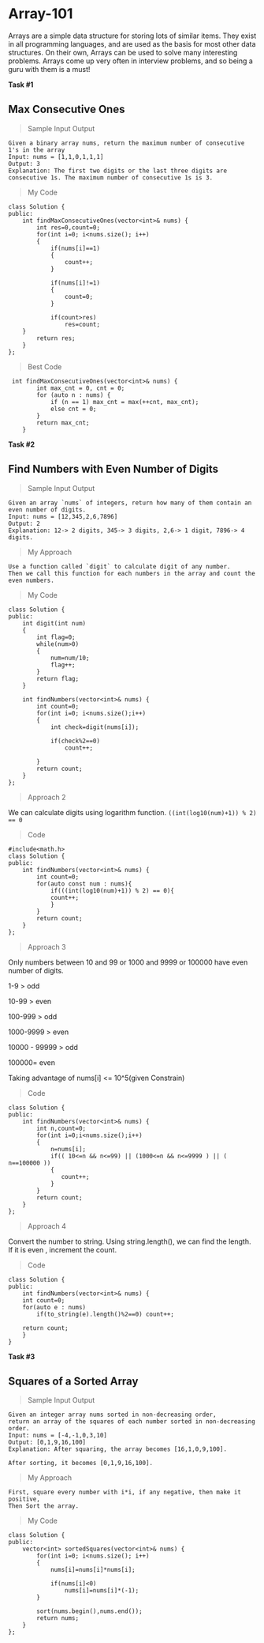 # Array-101

Arrays are a simple data structure for storing lots of similar items. They exist in all programming languages, and are used as the basis for most other data structures. On their own, Arrays can be used to solve many interesting problems. Arrays come up very often in interview problems, and so being a guru with them is a must!

**Task #1**
## Max Consecutive Ones
> Sample Input Output
```
Given a binary array nums, return the maximum number of consecutive 1's in the array
Input: nums = [1,1,0,1,1,1]
Output: 3
Explanation: The first two digits or the last three digits are consecutive 1s. The maximum number of consecutive 1s is 3.

```
> My Code
```
class Solution {
public:
    int findMaxConsecutiveOnes(vector<int>& nums) {
        int res=0,count=0;
        for(int i=0; i<nums.size(); i++)
        {
            if(nums[i]==1)
            {
                count++;
            }
            
            if(nums[i]!=1)
            {
                count=0;
            }
            
            if(count>res)
                res=count;      
    }
        return res;
    }
};
```
>Best Code
```
 int findMaxConsecutiveOnes(vector<int>& nums) {
        int max_cnt = 0, cnt = 0;
        for (auto n : nums) {
            if (n == 1) max_cnt = max(++cnt, max_cnt);
            else cnt = 0;
        }
        return max_cnt;
    }
```
**Task #2**
## Find Numbers with Even Number of Digits
> Sample Input Output
```
Given an array `nums` of integers, return how many of them contain an even number of digits.
Input: nums = [12,345,2,6,7896]
Output: 2
Explanation: 12-> 2 digits, 345-> 3 digits, 2,6-> 1 digit, 7896-> 4 digits.

```
> My Approach

```
Use a function called `digit` to calculate digit of any number.
Then we call this function for each numbers in the array and count the even numbers.

```
> My Code
```
class Solution {
public:
    int digit(int num)
    {
        int flag=0;
        while(num>0)
        {
            num=num/10;
            flag++;
        }
        return flag;
    }
    
    int findNumbers(vector<int>& nums) {
        int count=0;
        for(int i=0; i<nums.size();i++)
        {
            int check=digit(nums[i]);
            
            if(check%2==0)
                count++;
                
        }
        return count;
    }
};
```
> Approach 2

We can calculate digits using logarithm function.
`((int(log10(num)+1)) % 2) == 0`

>Code
```
#include<math.h>
class Solution {
public:
    int findNumbers(vector<int>& nums) {
        int count=0;
        for(auto const num : nums){
            if(((int(log10(num)+1)) % 2) == 0){
            count++;
            }
        }
        return count;
    }
};
```
>Approach 3

Only numbers between 10 and 99 or 1000 and 9999 or 100000 have even number of digits.

1-9 > odd

10-99 > even

100-999 > odd

1000-9999 > even

10000 - 99999 > odd

100000= even

Taking advantage of nums[i] <= 10^5(given Constrain)

>Code
```
class Solution {
public:
    int findNumbers(vector<int>& nums) {
        int n,count=0;
        for(int i=0;i<nums.size();i++)
        {
            n=nums[i];
            if(( 10<=n && n<=99) || (1000<=n && n<=9999 ) || ( n==100000 ))
            {
               count++;
            }
        }
        return count;
    }
};
```
>Approach 4

Convert the number to string. Using string.length(), we can find the length.
If it is even , increment the count.

>Code
```
class Solution {
public:
    int findNumbers(vector<int>& nums) {
    int count=0;
    for(auto e : nums) 
        if(to_string(e).length()%2==0) count++;

    return count;
    }
}
```
**Task #3**
## Squares of a Sorted Array
> Sample Input Output
```
Given an integer array nums sorted in non-decreasing order, 
return an array of the squares of each number sorted in non-decreasing order.
Input: nums = [-4,-1,0,3,10]
Output: [0,1,9,16,100]
Explanation: After squaring, the array becomes [16,1,0,9,100].

After sorting, it becomes [0,1,9,16,100].

```
> My Approach

```
First, square every number with i*i, if any negative, then make it positive,
Then Sort the array.

```
> My Code
```
class Solution {
public:
    vector<int> sortedSquares(vector<int>& nums) {
        for(int i=0; i<nums.size(); i++)
        {
            nums[i]=nums[i]*nums[i];
            
            if(nums[i]<0)
                nums[i]=nums[i]*(-1);
        }
        
        sort(nums.begin(),nums.end());
        return nums;
    }
};
```
